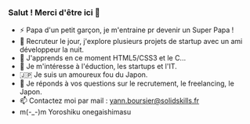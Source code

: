 ### Salut ! Merci d'être ici 👋
- ⚡ Papa d'un petit garçon, je m'entraine pr devenir un Super Papa !
- 🔭 Recruteur le jour, j'explore plusieurs projets de startup avec un ami développeur la nuit.
- 🌱 J'apprends en ce moment HTML5/CSS3 et le C...
- 👀 Je m'intéresse à l'éduction, les startups et l'IT.
- 🇯🇵 Je suis un amoureux fou du Japon.
- 💬 Je réponds à vos questions sur le recrutement, le freelancing, le Japon.
- 📫 Contactez moi par mail : yann.boursier@solidskills.fr
- m(-_-)m Yoroshiku onegaishimasu
